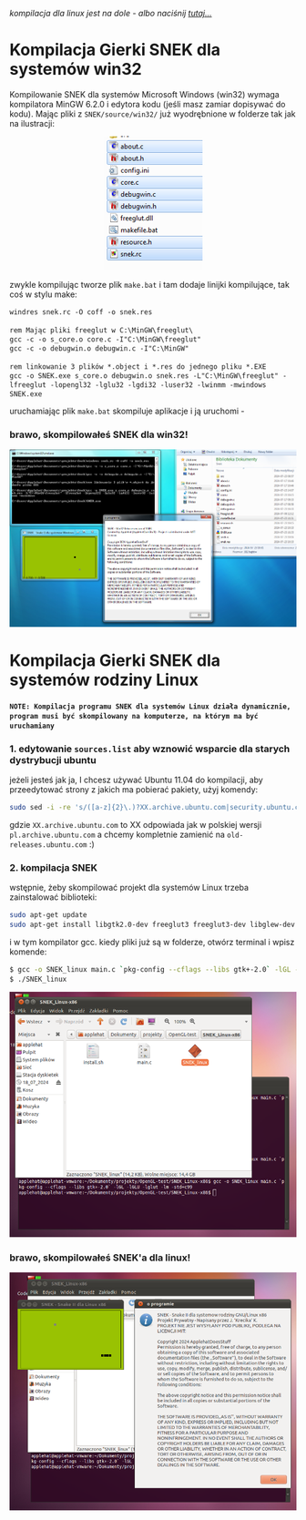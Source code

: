 *kompilacja dla linux jest na dole - albo naciśnij <a href=https://github.com/ApplehatDot/SNEK/blob/main/docs/COMPILE.md#kompilacja-gierki-snek-dla-system%C3%B3w-rodziny-linux>tutaj...</a>*

# Kompilacja Gierki SNEK dla systemów win32 
Kompilowanie SNEK dla systemów Microsoft Windows (win32) wymaga kompilatora MinGW 6.2.0 i edytora kodu (jeśli masz zamiar dopisywać do kodu). Mając pliki z `SNEK/source/win32/` już wyodrębnione w folderze tak jak na ilustracji:
<div align="center">
  <img src="image/win32-files.png">
</div>

zwykle kompilując tworze plik `make.bat` i tam dodaje linijki kompilujące, tak coś w stylu make:
```batch
windres snek.rc -O coff -o snek.res

rem Mając pliki freeglut w C:\MinGW\freeglut\
gcc -c -o s_core.o core.c -I"C:\MinGW\freeglut"
gcc -c -o debugwin.o debugwin.c -I"C:\MinGW"

rem linkowanie 3 plików *.object i *.res do jednego pliku *.EXE
gcc -o SNEK.exe s_core.o debugwin.o snek.res -L"C:\MinGW\freeglut" -lfreeglut -lopengl32 -lglu32 -lgdi32 -luser32 -lwinmm -mwindows
SNEK.exe
```

uruchamiając plik `make.bat` skompiluje aplikacje i ją uruchomi - 
### brawo, skompilowałeś SNEK dla win32!

<img src="image/success-win32.png">

# Kompilacja Gierki SNEK dla systemów rodziny Linux
#### `NOTE: Kompilacja programu SNEK dla systemów Linux działa dynamicznie, program musi być skompilowany na komputerze, na którym ma być uruchamiany`

### 1. edytowanie ``sources.list`` aby wznowić wsparcie dla starych dystrybucji ubuntu
jeżeli jesteś jak ja, I chcesz używać Ubuntu 11.04 do kompilacji, aby przeedytować strony z jakich ma pobierać pakiety, użyj komendy:
```bash
sudo sed -i -re 's/([a-z]{2}\.)?XX.archive.ubuntu.com|security.ubuntu.com/old-releases.ubuntu.com/g' /etc/apt/sources.list
```
gdzie ``XX.archive.ubuntu.com`` to XX odpowiada jak w polskiej wersji ``pl.archive.ubuntu.com`` a chcemy kompletnie zamienić na ``old-releases.ubuntu.com`` :)

### 2. kompilacja SNEK

wstępnie, żeby skompilować projekt dla systemów Linux trzeba zainstalować biblioteki:
```bash
sudo apt-get update
sudo apt-get install libgtk2.0-dev freeglut3 freeglut3-dev libglew-dev libglu1-mesa-dev
```
i w tym kompilator gcc.
kiedy pliki już są w folderze, otwórz terminal i wpisz komende:
```bash
$ gcc -o SNEK_linux main.c `pkg-config --cflags --libs gtk+-2.0` -lGL -lGLU -lglut -lm -std=c99
$ ./SNEK_linux
```

<img src="image/linux_compile.png">


### brawo, skompilowałeś SNEK'a dla linux!

<img src="image/linux-success.png">



